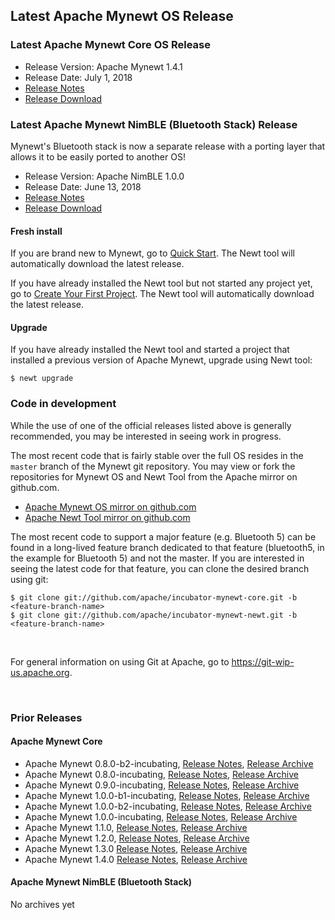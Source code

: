 ## Latest Apache Mynewt OS Release

### Latest Apache Mynewt Core OS Release

*   Release Version: Apache Mynewt 1.4.1
*   Release Date: July 1, 2018
*   [Release Notes](https://cwiki.apache.org/confluence/display/MYNEWT/RN-1.4.1)
*   [Release Download](http://www.apache.org/dyn/closer.lua/mynewt/apache-mynewt-1.4.1)

### Latest Apache Mynewt NimBLE (Bluetooth Stack) Release

Mynewt's Bluetooth stack is now a separate release with a porting layer that allows it to be easily ported to another OS!

*   Release Version: Apache NimBLE 1.0.0
*   Release Date: June 13, 2018
*   [Release Notes](https://cwiki.apache.org/confluence/display/MYNEWT/RN-1.4.0)
*   [Release Download](http://www.apache.org/dyn/closer.lua/mynewt/apache-mynewt-1.4.0)

#### Fresh install

If you are brand new to Mynewt, go to [Quick Start](/latest/get_started/). The Newt tool will automatically download the latest release.

If you have already installed the Newt tool but not started any project yet, go to [Create Your First Project](/latest/get_started/project_create.html). The Newt tool will automatically download the latest release.

#### Upgrade

If you have already installed the Newt tool and started a project that installed a previous version of Apache Mynewt, upgrade using Newt tool:

```
$ newt upgrade
```

### Code in development

While the use of one of the official releases listed above is generally recommended, you may be interested in seeing work in progress.

The most recent code that is fairly stable over the full OS resides in the `master` branch of the Mynewt git repository. You may view or fork the repositories for Mynewt OS and Newt Tool from the Apache mirror on github.com.

*   [Apache Mynewt OS mirror on github.com](https://github.com/apache/incubator-mynewt-core/tree/master)
*   [Apache Newt Tool mirror on github.com](https://github.com/apache/incubator-mynewt-newt/tree/master)

The most recent code to support a major feature (e.g. Bluetooth 5) can be found in a long-lived feature branch dedicated to that feature (bluetooth5, in the example for Bluetooth 5) and not the master. If you are interested in seeing the latest code for that feature, you can clone the desired branch using git:

```
$ git clone git://github.com/apache/incubator-mynewt-core.git -b <feature-branch-name>
$ git clone git://github.com/apache/incubator-mynewt-newt.git -b <feature-branch-name>
```

<br>

For general information on using Git at Apache, go to https://git-wip-us.apache.org.

<br>

### Prior Releases

#### Apache Mynewt Core

*   Apache Mynewt 0.8.0-b2-incubating, [Release Notes](https://cwiki.apache.org/confluence/display/MYNEWT/RN-0.8.0-b2-incubating), [Release Archive](https://archive.apache.org/dist/incubator/mynewt/apache-mynewt-0.8.0-b2-incubating/)
*   Apache Mynewt 0.8.0-incubating, [Release Notes](https://cwiki.apache.org/confluence/display/MYNEWT/RN-0.8.0-incubating), [Release Archive](https://archive.apache.org/dist/incubator/mynewt/apache-mynewt-0.8.0-incubating/)
*   Apache Mynewt 0.9.0-incubating, [Release Notes](https://cwiki.apache.org/confluence/display/MYNEWT/RN-0.9.0-incubating), [Release Archive](https://archive.apache.org/dist/incubator/mynewt/apache-mynewt-0.9.0-incubating/)
*   Apache Mynewt 1.0.0-b1-incubating, [Release Notes](https://cwiki.apache.org/confluence/display/MYNEWT/RN-1.0.0-b1-incubating), [Release Archive](https://archive.apache.org/dist/incubator/mynewt/apache-mynewt-1.0.0-b1-incubating/)
*   Apache Mynewt 1.0.0-b2-incubating, [Release Notes](https://cwiki.apache.org/confluence/display/MYNEWT/RN-1.0.0-b2-incubating), [Release Archive](https://archive.apache.org/dist/incubator/mynewt/apache-mynewt-1.0.0-b2-incubating/)
*   Apache Mynewt 1.0.0-incubating, [Release Notes](https://cwiki.apache.org/confluence/display/MYNEWT/RN-1.0.0-incubating), [Release Archive](https://archive.apache.org/dist/incubator/mynewt/apache-mynewt-1.0.0-incubating/)
*   Apache Mynewt 1.1.0, [Release Notes](https://cwiki.apache.org/confluence/display/MYNEWT/RN-1.1.0), [Release Archive](https://archive.apache.org/dist/mynewt/apache-mynewt-1.1.0/)
*   Apache Mynewt 1.2.0, [Release Notes](https://cwiki.apache.org/confluence/display/MYNEWT/RN-1.2.0), [Release Archive](https://archive.apache.org/dist/mynewt/apache-mynewt-1.2.0/)
*   Apache Mynewt 1.3.0 [Release Notes](https://cwiki.apache.org/confluence/display/MYNEWT/RN-1.3.0), [Release Archive](http://www.apache.org/dyn/closer.lua/mynewt/apache-mynewt-1.3.0)
*   Apache Mynewt 1.4.0 [Release Notes](https://cwiki.apache.org/confluence/display/MYNEWT/RN-1.4.0), [Release Archive](http://www.apache.org/dyn/closer.lua/mynewt/apache-mynewt-1.4.0)

#### Apache Mynewt NimBLE (Bluetooth Stack)

No archives yet

<br>
<br>
